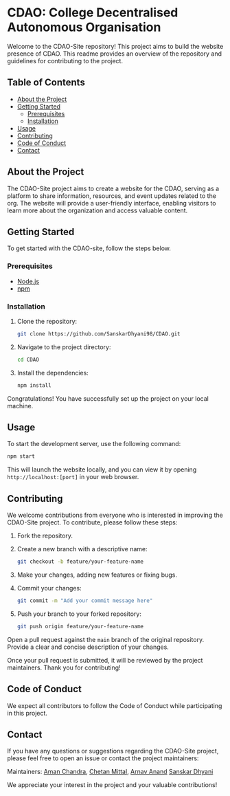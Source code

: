 # CDAO: College Decentralised Autonomous Organisation

Welcome to the CDAO-Site repository! This project aims to build the website presence of CDAO. This readme provides an overview of the repository and guidelines for contributing to the project.

## Table of Contents

- [About the Project](#about-the-project)
- [Getting Started](#getting-started)
  - [Prerequisites](#prerequisites)
  - [Installation](#installation)
- [Usage](#usage)
- [Contributing](#contributing)
- [Code of Conduct](#code-of-conduct)
- [Contact](#contact)

## About the Project

The CDAO-Site project aims to create a website for the CDAO, serving as a platform to share information, resources, and event updates related to the org. The website will provide a user-friendly interface, enabling visitors to learn more about the organization and access valuable content.

## Getting Started

To get started with the CDAO-site, follow the steps below.

### Prerequisites

- [Node.js](https://nodejs.org/)
- [npm](https://www.npmjs.com/)

### Installation

1. Clone the repository:

   ```bash
   git clone https://github.com/SanskarDhyani98/CDAO.git
   ```
2. Navigate to the project directory:

   ```bash
   cd CDAO
   ```
3. Install the dependencies:

   ```bash
   npm install
   ```
Congratulations! You have successfully set up the project on your local machine.
   
## Usage

To start the development server, use the following command:

```bash
npm start
```
This will launch the website locally, and you can view it by opening `http://localhost:[port]` in your web browser.

## Contributing

We welcome contributions from everyone who is interested in improving the CDAO-Site project. To contribute, please follow these steps:

1. Fork the repository.

2. Create a new branch with a descriptive name:

   ```bash
   git checkout -b feature/your-feature-name
   ```
3. Make your changes, adding new features or fixing bugs.

4. Commit your changes:

   ```bash
   git commit -m "Add your commit message here"
   ```

5. Push your branch to your forked repository:

   ```bash
   git push origin feature/your-feature-name
   ```
Open a pull request against the `main` branch of the original repository. Provide a clear and concise description of your changes.

Once your pull request is submitted, it will be reviewed by the project maintainers. Thank you for contributing!

## Code of Conduct
We expect all contributors to follow the Code of Conduct while participating in this project.

## Contact
If you have any questions or suggestions regarding the CDAO-Site project, please feel free to open an issue or contact the project maintainers:

Maintainers: 
      [Aman Chandra](https://github.com/acdevs), 
      [Chetan Mittal](https://github.com/ichetanmittal), 
      [Arnav Anand](https://github.com/capy-on-caffeine)
      [Sanskar Dhyani](https://github.com/SanskarDhyani98)
      
We appreciate your interest in the project and your valuable contributions!

